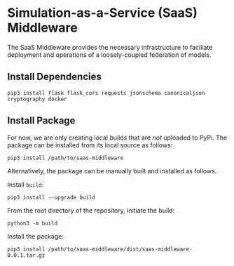 # Simulation-as-a-Service (SaaS) Middleware

The SaaS Middleware provides the necessary infrastructure to faciliate deployment and operations of a loosely-coupled federation of models.

## Install Dependencies
```
pip3 install flask flask_cors requests jsonschema canonicaljson cryptography docker
```


## Install Package
For now, we are only creating local builds that are *not* uploaded to PyPi. The package can be installed from its local source as follows:
```
pip3 install /path/to/saas-middleware
```

Alternatively, the package can be manually built and installed as follows.

Install `build`:
```
pip3 install --upgrade build
```

From the root directory of the repository, initiate the build:
```
python3 -m build
```

Install the package:
```
pip3 install /path/to/saas-middleware/dist/saas-middleware-0.0.1.tar.gz
```
